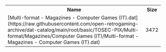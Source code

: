 <table>
<tr><th>Name</th><th>Size</th></tr>
<tr><td>[Multi-format - Magazines - Computer Games (IT).dat](https://raw.githubusercontent.com/open-retrogaming-archive/dat-catalog/main/root/basic/TOSEC-PIX/Multi-format/Magazines/Computer Games (IT)/Multi-format - Magazines - Computer Games (IT).dat)</td><td>3472</td></tr>
</table>
